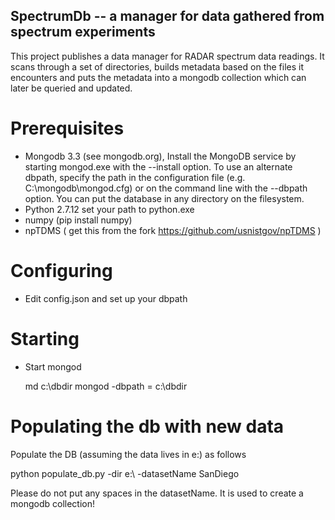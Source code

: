 ## SpectrumDb -- a manager for data gathered from spectrum experiments


This project publishes a data manager for RADAR spectrum data readings. It scans through a set of directories, builds metadata based on the files it encounters and puts the metadata
into a mongodb collection which can later be queried and updated.


# Prerequisites

- Mongodb 3.3 (see mongodb.org), Install the MongoDB service by starting mongod.exe with the --install option. To use an alternate dbpath, specify the path in the configuration file (e.g. C:\mongodb\mongod.cfg) or on the command line with the --dbpath option. You can put the database in any directory on the filesystem.
- Python 2.7.12 set your path to python.exe 
- numpy (pip install numpy)
- npTDMS ( get this from the fork https://github.com/usnistgov/npTDMS )


# Configuring

- Edit config.json and set up your dbpath  

# Starting

- Start mongod 

  md c:\dbdir
  mongod -dbpath = c:\dbdir
  

# Populating the db with new data

Populate the DB (assuming the data lives in e:\) as follows

  python populate_db.py -dir e:\ -datasetName SanDiego

Please do not put any spaces in the datasetName. It is used to create a mongodb collection!

